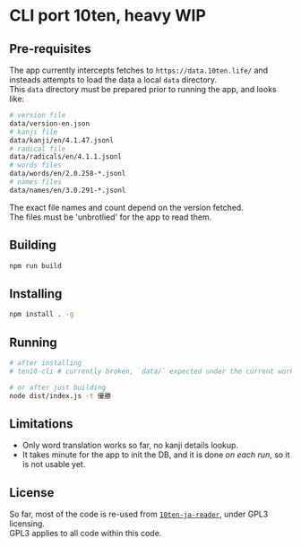# CLI port 10ten, heavy WIP

## Pre-requisites

The app currently intercepts fetches to `https://data.10ten.life/` and insteads attempts to load the data a local `data` directory.  
This `data` directory must be prepared prior to running the app, and looks like:

```sh
# version file
data/version-en.json
# kanji file
data/kanji/en/4.1.47.jsonl
# radical file
data/radicals/en/4.1.1.jsonl
# words files
data/words/en/2.0.258-*.jsonl
# names files
data/names/en/3.0.291-*.jsonl
```

The exact file names and count depend on the version fetched.  
The files must be 'unbrotlied' for the app to read them.

## Building

```sh
npm run build
```

## Installing

```sh
npm install . -g
```

## Running

```sh
# after installing
# ten10-cli # currently broken, `data/` expected under the current working dir

# or after just building
node dist/index.js -t 優勝
```

## Limitations

* Only word translation works so far, no kanji details lookup.
* It takes minute for the app to init the DB, and it is done *on each run*, so it is not usable yet.

## License

So far, most of the code is re-used from [`10ten-ja-reader`](https://github.com/birchill/10ten-ja-reader), under GPL3 licensing.  
GPL3 applies to all code within this code.
